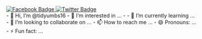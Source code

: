<div id="badges">
  
  <a href="your-facebook-URL">
    <img src="https://www.facebook.com/suraj.deemeesri.5" alt="Facebook Badge"/>
  </a>
  <a href="your-twitter-URL">
    <img src="https://img.shields.io/badge/Twitter-blue?style=for-the-badge&logo=twitter&logoColor=white" alt="Twitter Badge"/>
  </a>
</div>
- 👋 Hi, I’m @tidyumbs16
- 👀 I’m interested in ...
- 
- 🌱 I’m currently learning ...
- 💞️ I’m looking to collaborate on ...
- 📫 How to reach me ...
- 😄 Pronouns: ...
- ⚡ Fun fact: ...

<!---
tidyumbs16/tidyumbs16 is a ✨ special ✨ repository because its `README.md` (this file) appears on your GitHub profile.
You can click the Preview link to take a look at your changes.
--->
